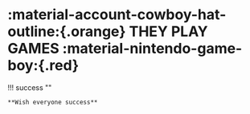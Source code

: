 # :material-account-cowboy-hat-outline:{.orange} THEY PLAY GAMES :material-nintendo-game-boy:{.red}
!!! success ""

    **Wish everyone success**


